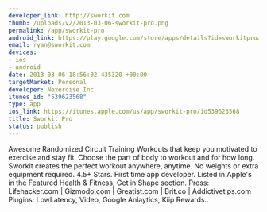 ```yaml
---
developer_link: http://sworkit.com
thumb: /uploads/v2/2013-03-06-sworkit-pro.png
permalink: /app/sworkit-pro
android_link: https://play.google.com/store/apps/details?id=sworkitproapp.sworkit.com
email: ryan@sworkit.com
devices:
- ios
- android
date: 2013-03-06 18:56:02.435320 +00:00
targetMarket: Personal
developer: Nexercise Inc
itunes_id: "539623568"
type: app
ios_link: https://itunes.apple.com/us/app/sworkit-pro/id539623568
title: Sworkit Pro
status: publish
---
```


Awesome Randomized Circuit Training Workouts that keep you motivated to exercise and stay fit. Choose the part of body to workout and for how long. Sworkit creates the perfect workout anywhere, anytime. No weights or extra equipment required.
4.5+ Stars. First time app developer. Listed in Apple's in the Featured Health & Fitness, Get in Shape section.
Press: Lifehacker.com | Gizmodo.com | Greatist.com | Brit.co | Addictivetips.com
Plugins: LowLatency, Video, Google Anlaytics, Kiip Rewards..
